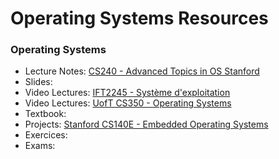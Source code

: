 # Operating Systems Resources

### Operating Systems

- Lecture Notes: [CS240 - Advanced Topics in OS Stanford](http://web.stanford.edu/class/cs240/)
- Slides:
- Video Lectures: [IFT2245 - Système d'exploitation](https://liampaull.ca/ift2245/)
- Video Lectures: [UofT CS350 - Operating Systems](https://www.youtube.com/playlist?list=PLEoM_i-3sen_w5IYh0d5xtnpLHJeeO8l5)
- Textbook:
- Projects: [Stanford CS140E - Embedded Operating Systems](https://github.com/dddrrreee/cs140e-20win)
- Exercices:
- Exams:

